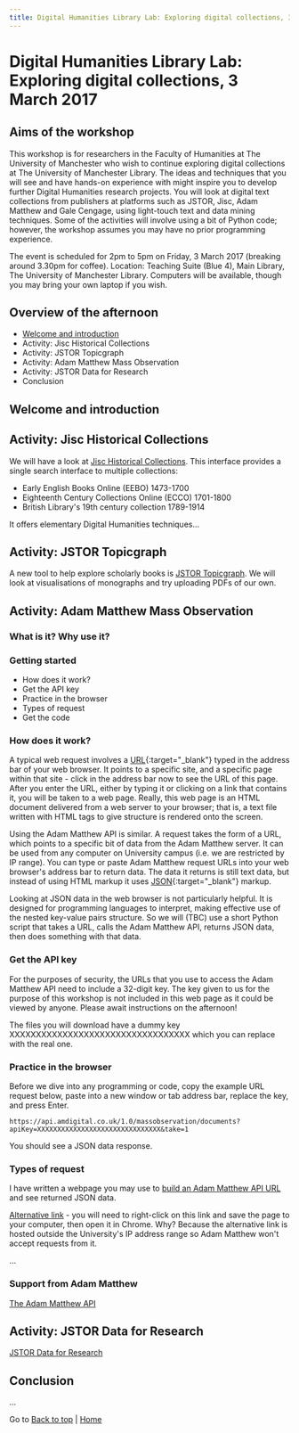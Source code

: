 ```yaml
---
title: Digital Humanities Library Lab: Exploring digital collections, 3 March 2017
---
```


# Digital Humanities Library Lab: Exploring digital collections, 3 March 2017

## Aims of the workshop
This workshop is for researchers in the Faculty of Humanities at The University of Manchester who wish to continue exploring digital collections at The University of Manchester Library. The ideas and techniques that you will see and have hands-on experience with might inspire you to develop further Digital Humanities research projects. You will look at digital text collections from publishers at platforms such as JSTOR, Jisc, Adam Matthew and Gale Cengage, using light-touch text and data mining techniques. Some of the activities will involve using a bit of Python code; however, the workshop assumes you may have no prior programming experience.

The event is scheduled for 2pm to 5pm on Friday, 3 March 2017 (breaking around 3.30pm for coffee).
Location: Teaching Suite (Blue 4), Main Library, The University of Manchester Library.
Computers will be available, though you may bring your own laptop if you wish.

## Overview of the afternoon
- [Welcome and introduction](welcome.html)
- Activity: Jisc Historical Collections
- Activity: JSTOR Topicgraph
- Activity: Adam Matthew Mass Observation
- Activity: JSTOR Data for Research
- Conclusion

## Welcome and introduction

## Activity: Jisc Historical Collections
We will have a look at [Jisc Historical Collections](http://historicaltexts.jisc.ac.uk/). This interface  provides a single search interface to multiple collections:

- Early English Books Online (EEBO) 1473-1700
- Eighteenth Century Collections Online (ECCO) 1701-1800
- British Library's 19th century collection 1789-1914

It offers elementary Digital Humanities techniques...

## Activity: JSTOR Topicgraph
A new tool to help explore scholarly books is [JSTOR Topicgraph](https://labs.jstor.org/topicgraph/). We will look at visualisations of monographs and try uploading PDFs of our own.

## Activity: Adam Matthew Mass Observation

### What is it? Why use it?

### Getting started

- How does it work?
- Get the API key
- Practice in the browser
- Types of request
- Get the code

### How does it work?
A typical web request involves a [URL](https://techterms.com/definition/url){:target="_blank"} typed in the address bar of your web browser. It points to a specific site, and a specific page within that site - click in the address bar now to see the URL of this page. After you enter the URL, either by typing it or clicking on a link that contains it, you will be taken to a web page. Really, this web page is an HTML document delivered from a web server to your browser; that is, a text file written with HTML tags to give structure is rendered onto the screen.

Using the Adam Matthew API is similar. A request takes the form of a URL, which points to a specific bit of data from the Adam Matthew server. It can be used from any computer on University campus (i.e. we are restricted by IP range). You can type or paste Adam Matthew request URLs into your web browser's address bar to return data. The data it returns is still text data, but instead of using HTML markup it uses [JSON](https://en.wikipedia.org/wiki/JSON#Example){:target="_blank"} markup.

Looking at JSON data in the web browser is not particularly helpful. It is designed for programming languages to interpret, making effective use of the nested key-value pairs structure. So we will (TBC) use a short Python script that takes a URL, calls the Adam Matthew API, returns JSON data, then does something with that data.

### Get the API key
For the purposes of security, the URLs that you use to access the Adam Matthew API need to include a 32-digit key. The key given to us for the purpose of this workshop is not included in this web page as it could be viewed by anyone. Please await instructions on the afternoon! 

The files you will download have a dummy key XXXXXXXXXXXXXXXXXXXXXXXXXXXXXXXXXX which you can replace with the real one.

### Practice in the browser
Before we dive into any programming or code, copy the example URL request below, paste into a new window or tab address bar, replace the key, and press Enter. 

`https://api.amdigital.co.uk/1.0/massobservation/documents?apiKey=XXXXXXXXXXXXXXXXXXXXXXXXXXXXXXX&take=1`

You should see a JSON data response.

### Types of request
I have written a webpage you may use to [build an Adam Matthew API URL](http://personalpages.manchester.ac.uk/staff/Phil.Reed/) and see returned JSON data. 

[Alternative link](https://PhilReedData.github.io/dhll201703/am-url-builder.html) - you will need to right-click on this link and save the page to your computer, then open it in Chrome. Why? Because the alternative link is hosted outside the University's IP address range so Adam Matthew won't accept requests from it.

...

### Support from Adam Matthew
[The Adam Matthew API](http://developers.amdigital.co.uk/API/Overview)

## Activity: JSTOR Data for Research
[JSTOR Data for Research](http://dfr.jstor.org/)

## Conclusion
...

Go to [Back to top](#overview-of-the-afternoon) | [Home](/)